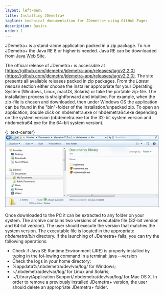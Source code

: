 ```yaml
---
layout: left-menu
title: Installing JDemetra+
tagline: technical documentation for JDemetra+ using GitHub Pages
description: Basics
order: 1
---
```

JDemetra+ is a stand-alone application packed in a zip package. To run JDemetra+ the Java RE 8 or higher is needed. Java RE can be 
downloaded from [Java Web Site](www.java.com/en/download). 

The official release of JDemetra+ is accessible at 
[https://github.com/jdemetra/jdemetra-app/releases/tag/v2.2.0](https://github.com/jdemetra/jdemetra-app/releases/tag/v2.2.0). The site presents all available releases 
packed in zip packages. From the *Latest release* section either choose 
the Installer appropriate for your Operating System (Windows, Linux, 
macOS, Solaris) or take the portable zip-file. The installation process 
is straightforward and intuitive. For example, when the zip-file is 
chosen and downloaded, then under Windows OS the application can be found 
in the "bin"-folder of the installation/unpacked zip. To open an 
application, double click on nbdemetra.exe or nbdemetra64.exe depending 
on the system version (nbdemetra.exe for the 32-bit system version and 
nbdemetra64.exe for the 64-bit system version).

{: .text-center}
![Text](/assets/img/reference-manual/start/RunningJDemetra.jpg)

Once downloaded to the PC it 
can be extracted to any folder on your system. The archive contains two 
versions of executable file (32-bit version and 64-bit version). The 
user should execute the version that matches the system version. The 
executable file is located in the appropriate *nbdemetra/bin* directory. 
If the launching of JDemetra+ fails, you can try the following 
operations: 
* Check if Java SE Runtime Environment (JRE) is properly 
installed by typing in the fol-lowing command in a terminal: java 
--version 
* Check the logs in your home directory: 
* %appdata%/.nbdemetra/dev/var/log/ for Windows; 
* ~/.nbdemetra/dev/var/log/ for Linux and Solaris; 
* ~/Library/Application Support/.nbdemetra/dev/var/log/ for Mac OS X. 
In order to remove a previously installed JDemetra+ version, the user 
should delete an appropriate JDemetra+ folder. 


